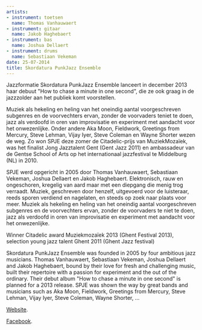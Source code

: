 ```yaml
---
artists:
- instrument: toetsen
  name: Thomas Vanhauwaert
- instrument: gitaar
  name: Jakob Haghebaert
- instrument: bas
  name: Joshua Dellaert
- instrument: drums
  name: Sebastiaan Vekeman
date: 25-07-2014
title: Skordatura PunkJazz Ensemble
---
```

Jazzformatie Skordatura PunkJazz Ensemble lanceert in december 2013 haar debuut "How to chase a minute in one second", 
die ze ook graag in de jazzzolder aan het publiek komt voorstellen. 

Muziek als hekeling en heling van het oneindig aantal voorgeschreven subgenres en de voorvechters ervan, zonder de 
voorvaders teniet te doen, jazz als verdoofd in oren van improvisatie en experiment met aandacht voor het 
onwezenlijke. Onder andere Aka Moon, Fieldwork, Greetings from Mercury, Steve Lehman, Vijay Iyer, Steve 
Coleman en Wayne Shorter wezen de weg. Zo won SPJE deze zomer de Citadelic-prijs van MuziekMozaïek, was 
het finalist Jong Jazztalent Gent (Gent Jazz 2011) en ambassadeur van de Gentse School of Arts op het 
internationaal jazzfestival te Middelburg (NL) in 2010. 

SPJE werd opgericht in 2005 door Thomas Vanhauwaert, Sebastiaan Vekeman, Joshua Dellaert en 
Jakob Haghebaert. Elektronisch, rauw en ongeschoren, kregelig van aard maar met een diepgang die menig 
trog verraadt. Muziek, geschreven door henzelf, uitgevoerd voor de luisteraar, reeds sporen verdiend en nagelaten, 
en steeds op zoek naar plaats voor meer. Muziek als hekeling en heling van het oneindig aantal voorgeschreven 
subgenres en de voorvechters ervan, zonder de voorvaders te niet te doen, jazz als verdoofd in oren van 
improvisatie en experiment met aandacht voor het onwezenlijke. 

Winner Citadelic award Muziekmozaïek 2013 (Ghent Festival 2013), selection young jazz talent Ghent 2011 (Ghent Jazz festival) 

Skordatura PunkJazz Ensemble was founded in 2005 by four ambitious jazz musicians. Thomas Vanhauwaert, 
Sebastiaan Vekeman, Joshua Dellaert and Jakob Haghebaert, bound by their love for fresh 
and challenging music, built their repertoire with a passion for experiment and the out of the ordinary. Their 
debut album "How to chase a minute in one second" is planned for a 2013 release. SPJE was shown the way by great 
bands and musicians such as Aka Moon, Fieldwork, Greetings from Mercury, Steve Lehman, Vijay Iyer, Steve Coleman, Wayne Shorter, ...

[Website](http://www.skordatura.be/). 

[Facebook](http://www.facebook.be/skordatura).